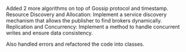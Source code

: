 Added 2 more algorithms on top of Gossip protocol and timestamp. 
Resource Discovery and Allocation: Implement a service discovery mechanism that allows the publisher to find brokers dynamically. Replication and Concurrency: Implement a method to handle concurrent writes and ensure data consistency.

Also handled errors and refactored the code into classes.